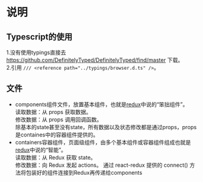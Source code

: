 # 说明
## Typescript的使用
1.没有使用typings直接去 https://github.com/DefinitelyTyped/DefinitelyTyped/find/master 下载。   
2.引用 `/// <reference path="../typings/browser.d.ts" />`。
## 文件
* components组件文件，放置基本组件，也就是[redux](https://leecade.gitbooks.io/redux-in-chinese/content/docs/basics/UsageWithReact.html)中说的“笨拙组件”。   
读取数据：从 props 获取数据。   
修改数据：从 props 调用回调函数。    
除基本的state甚至没有state，所有数据以及状态修改都是通过props，props是containes中的容器组件提供的。
* containers容器组件，页面级组件，由多个基本组件或容器组件组成也就是[redux](https://leecade.gitbooks.io/redux-in-chinese/content/docs/basics/UsageWithReact.html)中说的“智能”。	
读取数据：从 Redux 获取 state。   
修改数据：向 Redux 发起 actions。
通过 react-redux 提供的 connect() 方法将包装好的组件连接到Redux再传递给components
